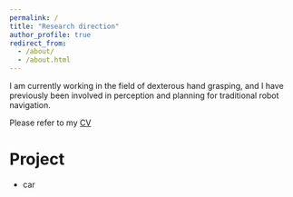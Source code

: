```yaml
---
permalink: /
title: "Research direction"
author_profile: true
redirect_from: 
  - /about/
  - /about.html
---
```


 I am currently working in the field of dexterous hand grasping, and I have previously been involved in perception and planning for traditional robot navigation.
 
 Please refer to my [CV](https://github.com/KeZhang19/KeZhang19.github.io/blob/master/assets/%E7%AE%80%E5%8E%86.pdf)

Project
======
- car
